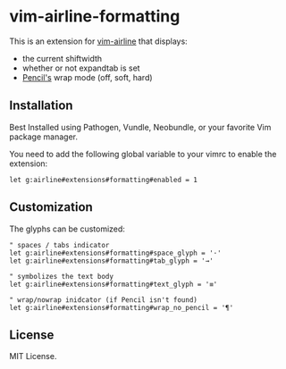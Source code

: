 # vim-airline-formatting

This is an extension for [vim-airline](https://github.com/bling/vim-airline) that displays:
* the current shiftwidth
* whether or not expandtab is set
* [Pencil's](https://github.com/reedes/vim-pencil) wrap mode (off, soft, hard) 

## Installation

Best Installed using Pathogen, Vundle, Neobundle, or your favorite Vim package manager.

You need to add the following global variable to your vimrc to enable the extension:

    let g:airline#extensions#formatting#enabled = 1

## Customization

The glyphs can be customized:

    " spaces / tabs indicator
    let g:airline#extensions#formatting#space_glyph = '·'
    let g:airline#extensions#formatting#tab_glyph = '→'

    " symbolizes the text body
    let g:airline#extensions#formatting#text_glyph = '≡'

    " wrap/nowrap inidcator (if Pencil isn't found)
    let g:airline#extensions#formatting#wrap_no_pencil = '¶'

## License

MIT License.

